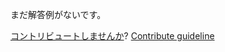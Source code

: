 
まだ解答例がないです。

[コントリビュートしませんか](https://github.com/BFEdev/BFE.dev-solutions/blob/main/question/explain-this-keyword-in-javascript_ja.md)?  [Contribute guideline](https://github.com/BFEdev/BFE.dev-solutions#how-to-contribute)
